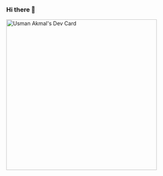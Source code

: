 ### Hi there 👋

<!--
**usmanakmalcs/usmanakmalcs** is a ✨ _special_ ✨ repository because its `README.md` (this file) appears on your GitHub profile.

Here are some ideas to get you started:

- 🔭 I’m currently working on ...
- 🌱 I’m currently learning ...
- 👯 I’m looking to collaborate on ...
- 🤔 I’m looking for help with ...
- 💬 Ask me about ...
- 📫 How to reach me: ...
- 😄 Pronouns: ...
- ⚡ Fun fact: ...
-->

<a href="https://app.daily.dev/usmanakmal"><img src="https://api.daily.dev/devcards/c418ffe6b00349d3abaf56c5b5c16653.png?r=6zv" width="400" alt="Usman Akmal's Dev Card"/></a>
